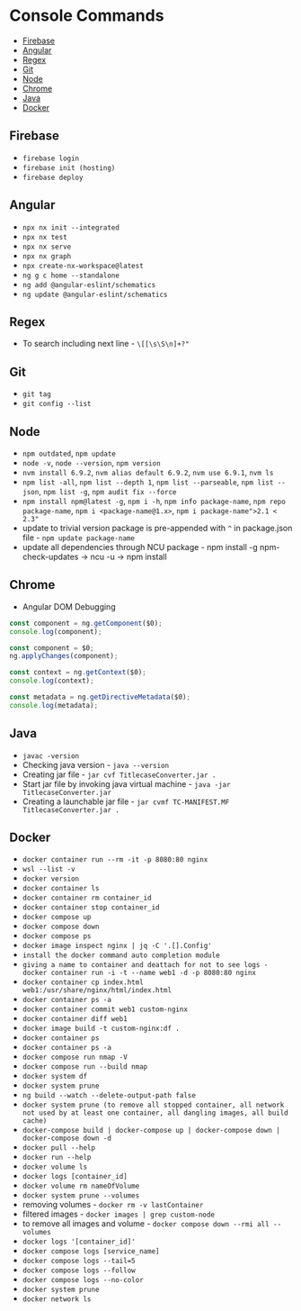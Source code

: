 # Console Commands

- [Firebase](#firebase)
- [Angular](#angular)
- [Regex](#regex)
- [Git](#git)
- [Node](#node)
- [Chrome](#chrome)
- [Java](#java)
- [Docker](#docker)

## Firebase

- `firebase login`
- `firebase init (hosting)`
- `firebase deploy`

## Angular

- `npx nx init --integrated`
- `npx nx test`
- `npx nx serve`
- `npx nx graph`
- `npx create-nx-workspace@latest`
- `ng g c home --standalone`
- `ng add @angular-eslint/schematics`
- `ng update @angular-eslint/schematics`

## Regex

- To search including next line - `\[[\s\S\n]+?"`

## Git

- `git tag`
- `git config --list`

## Node

- `npm outdated`, `npm update`
- `node -v`, `node --version`, `npm version`
- `nvm install 6.9.2`, `nvm alias default 6.9.2`, `nvm use 6.9.1`, `nvm ls`
- `npm list -all`, `npm list --depth 1`, `npm list --parseable`, `npm list --json`, `npm list -g`, `npm audit fix --force`
- `npm install npm@latest -g`, `npm i -h`, `npm info package-name`, `npm repo package-name`, `npm i <package-name@1.x>`, `npm i package-name">2.1 < 2.3"`
- update to trivial version package is pre-appended with `^` in package.json file - `npm update package-name`
- update all dependencies through NCU package - npm install -g npm-check-updates -> ncu -u -> npm install

## Chrome

- Angular DOM Debugging

```typescript
const component = ng.getComponent($0);
console.log(component);

const component = $0;
ng.applyChanges(component);

const context = ng.getContext($0);
console.log(context);

const metadata = ng.getDirectiveMetadata($0);
console.log(metadata);
```

## Java

- `javac -version`
- Checking java version - `java --version`
- Creating jar file - `jar cvf TitlecaseConverter.jar .`
- Start jar file by invoking java virtual machine - `java -jar TitlecaseConverter.jar`
- Creating a launchable jar file - `jar cvmf TC-MANIFEST.MF TitlecaseConverter.jar .`

## Docker

- `docker container run --rm -it -p 8080:80 nginx`
- `wsl --list -v`
- `docker version`
- `docker container ls`
- `docker container rm container_id`
- `docker container stop container_id`
- `docker compose up`
- `docker compose down`
- `docker compose ps`
- `docker image inspect nginx | jq -C '.[].Config'`
- `install the docker command auto completion module`
- `giving a name to container and deattach for not to see logs - docker container run -i -t --name web1 -d -p 8080:80 nginx`
- `docker container cp index.html web1:/usr/share/nginx/html/index.html`
- `docker container ps -a`
- `docker container commit web1 custom-nginx`
- `docker container diff web1`
- `docker image build -t custom-nginx:df .`
- `docker container ps`
- `docker container ps -a`
- `docker compose run nmap -V`
- `docker compose run --build nmap`
- `docker system df`
- `docker system prune`
- `ng build --watch --delete-output-path false`
- `docker system prune (to remove all stopped container, all network not used by at least one container, all dangling images, all build cache)`
- `docker-compose build | docker-compose up | docker-compose down | docker-compose down -d`
- `docker pull --help`
- `docker run --help`
- `docker volume ls`
- `docker logs [container_id]`
- `docker volume rm nameOfVolume`
- `docker system prune --volumes`
- removing volumes - `docker rm -v lastContainer`
- filtered images - `docker images | grep custom-node`
- to remove all images and volume - `docker compose down --rmi all --volumes`
- `docker logs '[container_id]'`
- `docker compose logs [service_name]`
- `docker compose logs --tail=5`
- `docker compose logs --follow`
- `docker compose logs --no-color`
- `docker system prune`
- `docker network ls`
